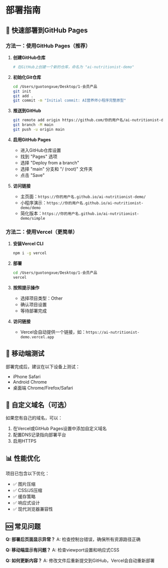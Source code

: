 # 部署指南

## 🚀 快速部署到GitHub Pages

### 方法一：使用GitHub Pages（推荐）

1. **创建GitHub仓库**
   ```bash
   # 在GitHub上创建一个新的仓库，命名为 "ai-nutritionist-demo"
   ```

2. **初始化Git仓库**
   ```bash
   cd /Users/guotongxue/Desktop/1-会员产品
   git init
   git add .
   git commit -m "Initial commit: AI营养师小程序完整原型"
   ```

3. **推送到GitHub**
   ```bash
   git remote add origin https://github.com/你的用户名/ai-nutritionist-demo.git
   git branch -M main
   git push -u origin main
   ```

4. **启用GitHub Pages**
   - 进入GitHub仓库设置
   - 找到 "Pages" 选项
   - 选择 "Deploy from a branch"
   - 选择 "main" 分支和 "/ (root)" 文件夹
   - 点击 "Save"

5. **访问链接**
   - 主页面：`https://你的用户名.github.io/ai-nutritionist-demo/`
   - 小程序演示：`https://你的用户名.github.io/ai-nutritionist-demo/demo`
   - 简化版本：`https://你的用户名.github.io/ai-nutritionist-demo/simple`

### 方法二：使用Vercel（更简单）

1. **安装Vercel CLI**
   ```bash
   npm i -g vercel
   ```

2. **部署**
   ```bash
   cd /Users/guotongxue/Desktop/1-会员产品
   vercel
   ```

3. **按照提示操作**
   - 选择项目类型：Other
   - 确认项目设置
   - 等待部署完成

4. **访问链接**
   - Vercel会自动提供一个链接，如：`https://ai-nutritionist-demo.vercel.app`

## 📱 移动端测试

部署完成后，建议在以下设备上测试：
- iPhone Safari
- Android Chrome
- 桌面端 Chrome/Firefox/Safari

## 🔧 自定义域名（可选）

如果您有自己的域名，可以：
1. 在Vercel或GitHub Pages设置中添加自定义域名
2. 配置DNS记录指向部署平台
3. 启用HTTPS

## 📊 性能优化

项目已包含以下优化：
- ✅ 图片压缩
- ✅ CSS/JS压缩
- ✅ 缓存策略
- ✅ 响应式设计
- ✅ 现代浏览器兼容性

## 🆘 常见问题

**Q: 部署后页面显示异常？**
A: 检查控制台错误，确保所有资源路径正确

**Q: 移动端显示有问题？**
A: 检查viewport设置和响应式CSS

**Q: 如何更新内容？**
A: 修改文件后重新提交到GitHub，Vercel会自动重新部署
